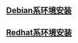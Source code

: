 ## [Debian系环境安装](https://github.com/E5shota/Grasscutter-help/blob/main/Debian%20environment%20installation.md)
## [Redhat系环境安装]()
